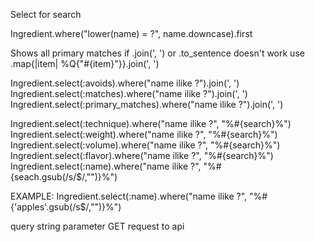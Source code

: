 Select for search

Ingredient.where("lower(name) = ?", name.downcase).first

Shows all primary matches
if .join(', ') or .to_sentence doesn't work use .map{|item| %Q{"#{item}"}}.join(', ')

Ingredient.select(:avoids).where("name ilike ?").join(', ')
Ingredient.select(:matches).where("name ilike ?").join(', ')
Ingredient.select(:primary_matches).where("name ilike ?").join(', ')

Ingredient.select(:technique).where("name ilike ?", "%#{search}%")
Ingredient.select(:weight).where("name ilike ?", "%#{search}%")
Ingredient.select(:volume).where("name ilike ?", "%#{search}%")
Ingredient.select(:flavor).where("name ilike ?", "%#{search}%")
Ingredient.select(:name).where("name ilike ?", "%#{seach.gsub(/s/\$/,"")}%")

EXAMPLE:
Ingredient.select(:name).where("name ilike ?", "%#{'apples'.gsub(/s\$/,"")}%")

query string parameter
GET request to api
